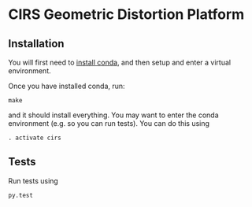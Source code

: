 # CIRS Geometric Distortion Platform

## Installation

You will first need to [install conda](http://conda.pydata.org/docs/install/quick.html), and then setup and enter a virtual environment.

Once you have installed conda, run:

    make

and it should install everything.  You may want to enter the conda environment
(e.g. so you can run tests).  You can do this using

    . activate cirs

## Tests

Run tests using

    py.test
